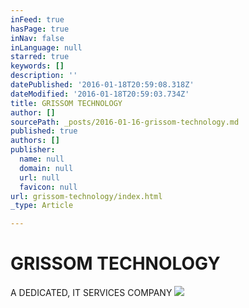 ```yaml
---
inFeed: true
hasPage: true
inNav: false
inLanguage: null
starred: true
keywords: []
description: ''
datePublished: '2016-01-18T20:59:08.318Z'
dateModified: '2016-01-18T20:59:03.734Z'
title: GRISSOM TECHNOLOGY
author: []
sourcePath: _posts/2016-01-16-grissom-technology.md
published: true
authors: []
publisher:
  name: null
  domain: null
  url: null
  favicon: null
url: grissom-technology/index.html
_type: Article

---
```

# GRISSOM TECHNOLOGY

A DEDICATED, IT SERVICES COMPANY
![](https://the-grid-user-content.s3-us-west-2.amazonaws.com/9fa38538-aabb-4d19-8eca-c788c18d9e5a.jpg)